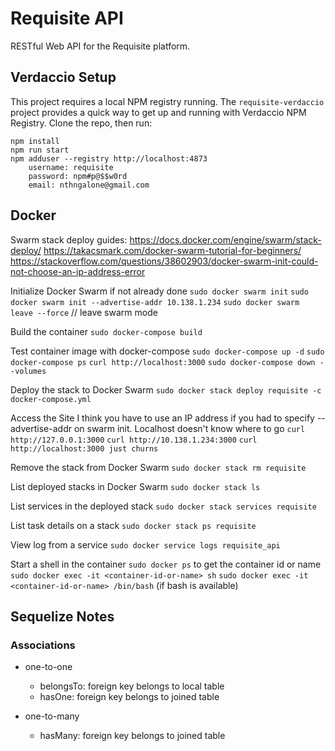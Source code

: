 # Requisite API

RESTful Web API for the Requisite platform.

## Verdaccio Setup
This project requires a local NPM registry running.  The `requisite-verdaccio` project provides a quick way to get up and running with Verdaccio NPM Registry.  Clone the repo,
then run:
```
npm install
npm run start
npm adduser --registry http://localhost:4873
    username: requisite
    password: npm#p@$$w0rd
    email: nthngalone@gmail.com
```

## Docker

Swarm stack deploy guides:
https://docs.docker.com/engine/swarm/stack-deploy/
https://takacsmark.com/docker-swarm-tutorial-for-beginners/
https://stackoverflow.com/questions/38602903/docker-swarm-init-could-not-choose-an-ip-address-error

Initialize Docker Swarm if not already done
`sudo docker swarm init`
`sudo docker swarm init --advertise-addr 10.138.1.234`
`sudo docker swarm leave --force` // leave swarm mode

Build the container
`sudo docker-compose build`

Test container image with docker-compose
`sudo docker-compose up -d`
`sudo docker-compose ps`
`curl http://localhost:3000`
`sudo docker-compose down --volumes`

Deploy the stack to Docker Swarm
`sudo docker stack deploy requisite -c docker-compose.yml`

Access the Site
I think you have to use an IP address if you had to specify --advertise-addr on swarm init.  Localhost doesn't know where to go
`curl http://127.0.0.1:3000`
`curl http://10.138.1.234:3000`
`curl http://localhost:3000 just churns`

Remove the stack from Docker Swarm
`sudo docker stack rm requisite`

List deployed stacks in Docker Swarm
`sudo docker stack ls`

List services in the deployed stack
`sudo docker stack services requisite`

List task details on a stack
`sudo docker stack ps requisite`

View log from a service
`sudo docker service logs requisite_api`

Start a shell in the container
`sudo docker ps` to get the container id or name
`sudo docker exec -it <container-id-or-name> sh`
`sudo docker exec -it <container-id-or-name> /bin/bash` (if bash is available)

## Sequelize Notes

### Associations

- one-to-one
    - belongsTo: foreign key belongs to local table
    - hasOne: foreign key belongs to joined table

- one-to-many
    - hasMany: foreign key belongs to joined table
